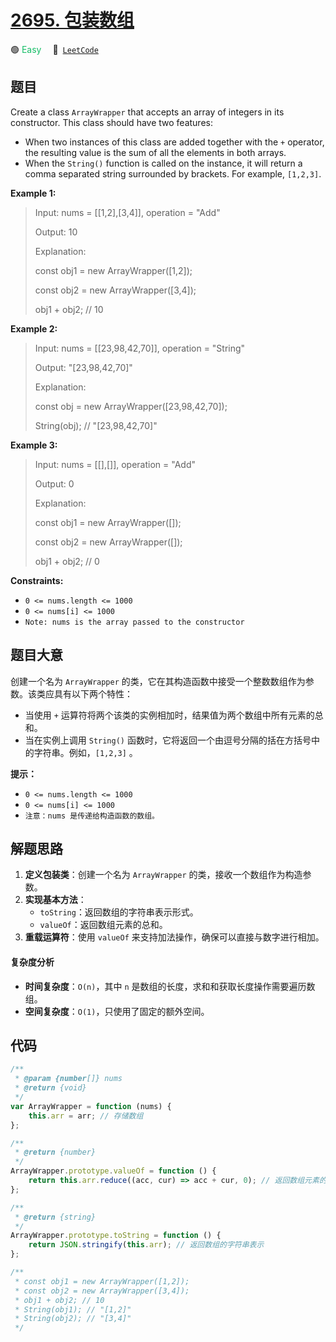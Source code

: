 # [2695. 包装数组](https://leetcode.com/problems/array-wrapper)

🟢 <font color=#15bd66>Easy</font>&emsp; 🔗&ensp;[`LeetCode`](https://leetcode.com/problems/array-wrapper)

## 题目

Create a class `ArrayWrapper` that accepts an array of integers in its
constructor. This class should have two features:

- When two instances of this class are added together with the `+` operator, the resulting value is the sum of all the elements in both arrays.
- When the `String()` function is called on the instance, it will return a comma separated string surrounded by brackets. For example, `[1,2,3]`.

**Example 1:**

> Input: nums = [[1,2],[3,4]], operation = "Add"
>
> Output: 10
>
> Explanation:
>
> const obj1 = new ArrayWrapper([1,2]);
>
> const obj2 = new ArrayWrapper([3,4]);
>
> obj1 + obj2; // 10

**Example 2:**

> Input: nums = [[23,98,42,70]], operation = "String"
>
> Output: "[23,98,42,70]"
>
> Explanation:
>
> const obj = new ArrayWrapper([23,98,42,70]);
>
> String(obj); // "[23,98,42,70]"

**Example 3:**

> Input: nums = [[],[]], operation = "Add"
>
> Output: 0
>
> Explanation:
>
> const obj1 = new ArrayWrapper([]);
>
> const obj2 = new ArrayWrapper([]);
>
> obj1 + obj2; // 0

**Constraints:**

- `0 <= nums.length <= 1000`
- `0 <= nums[i] <= 1000`
- `Note: nums is the array passed to the constructor`

## 题目大意

创建一个名为 `ArrayWrapper` 的类，它在其构造函数中接受一个整数数组作为参数。该类应具有以下两个特性：

- 当使用 `+` 运算符将两个该类的实例相加时，结果值为两个数组中所有元素的总和。
- 当在实例上调用 `String()` 函数时，它将返回一个由逗号分隔的括在方括号中的字符串。例如，`[1,2,3]` 。

**提示：**

- `0 <= nums.length <= 1000`
- `0 <= nums[i] <= 1000`
- `注意：nums 是传递给构造函数的数组。`

## 解题思路

1. **定义包装类**：创建一个名为 `ArrayWrapper` 的类，接收一个数组作为构造参数。
2. **实现基本方法**：
   - `toString`：返回数组的字符串表示形式。
   - `valueOf`：返回数组元素的总和。
3. **重载运算符**：使用 `valueOf` 来支持加法操作，确保可以直接与数字进行相加。

#### 复杂度分析

- **时间复杂度**：`O(n)`，其中 `n` 是数组的长度，求和和获取长度操作需要遍历数组。
- **空间复杂度**：`O(1)`，只使用了固定的额外空间。

## 代码

```javascript
/**
 * @param {number[]} nums
 * @return {void}
 */
var ArrayWrapper = function (nums) {
	this.arr = arr; // 存储数组
};

/**
 * @return {number}
 */
ArrayWrapper.prototype.valueOf = function () {
	return this.arr.reduce((acc, cur) => acc + cur, 0); // 返回数组元素的总和
};

/**
 * @return {string}
 */
ArrayWrapper.prototype.toString = function () {
	return JSON.stringify(this.arr); // 返回数组的字符串表示
};

/**
 * const obj1 = new ArrayWrapper([1,2]);
 * const obj2 = new ArrayWrapper([3,4]);
 * obj1 + obj2; // 10
 * String(obj1); // "[1,2]"
 * String(obj2); // "[3,4]"
 */
```
